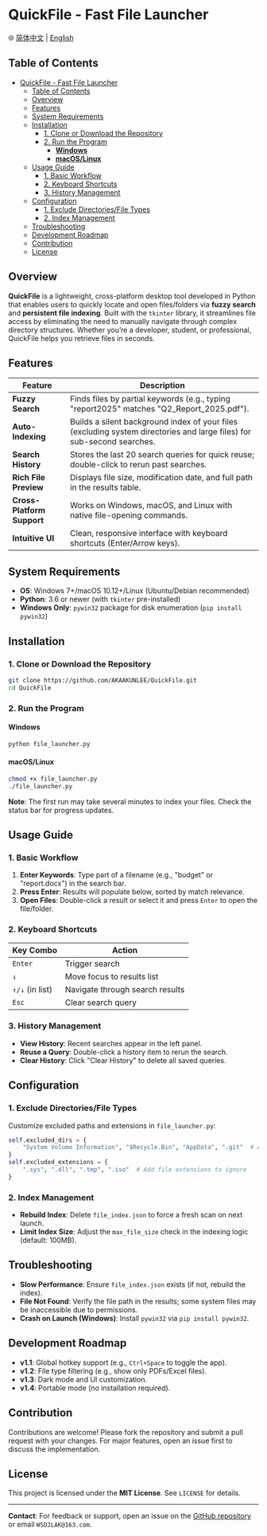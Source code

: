 
# QuickFile - Fast File Launcher

🌐 [简体中文](README_zh-CN.md) | [English](README.md)

## Table of Contents

- [QuickFile - Fast File Launcher](#quickfile---fast-file-launcher)
  - [Table of Contents](#table-of-contents)
  - [Overview](#overview)
  - [Features](#features)
  - [System Requirements](#system-requirements)
  - [Installation](#installation)
    - [1. Clone or Download the Repository](#1-clone-or-download-the-repository)
    - [2. Run the Program](#2-run-the-program)
      - [**Windows**](#windows)
      - [**macOS/Linux**](#macoslinux)
  - [Usage Guide](#usage-guide)
    - [1. Basic Workflow](#1-basic-workflow)
    - [2. Keyboard Shortcuts](#2-keyboard-shortcuts)
    - [3. History Management](#3-history-management)
  - [Configuration](#configuration)
    - [1. Exclude Directories/File Types](#1-exclude-directoriesfile-types)
    - [2. Index Management](#2-index-management)
  - [Troubleshooting](#troubleshooting)
  - [Development Roadmap](#development-roadmap)
  - [Contribution](#contribution)
  - [License](#license)

## Overview

**QuickFile** is a lightweight, cross-platform desktop tool developed in Python that enables users to quickly locate and open files/folders via **fuzzy search** and **persistent file indexing**. Built with the `tkinter` library, it streamlines file access by eliminating the need to manually navigate through complex directory structures. Whether you’re a developer, student, or professional, QuickFile helps you retrieve files in seconds.

## Features

| Feature                          | Description                                                                                                            |
| -------------------------------- | ---------------------------------------------------------------------------------------------------------------------- |
| **Fuzzy Search**           | Finds files by partial keywords (e.g., typing "report2025" matches "Q2_Report_2025.pdf").                              |
| **Auto-Indexing**          | Builds a silent background index of your files (excluding system directories and large files) for sub-second searches. |
| **Search History**         | Stores the last 20 search queries for quick reuse; double-click to rerun past searches.                                |
| **Rich File Preview**      | Displays file size, modification date, and full path in the results table.                                             |
| **Cross-Platform Support** | Works on Windows, macOS, and Linux with native file-opening commands.                                                  |
| **Intuitive UI**           | Clean, responsive interface with keyboard shortcuts (Enter/Arrow keys).                                                |

## System Requirements

- **OS**: Windows 7+/macOS 10.12+/Linux (Ubuntu/Debian recommended)
- **Python**: 3.6 or newer (with `tkinter` pre-installed)
- **Windows Only**: `pywin32` package for disk enumeration (`pip install pywin32`)

## Installation

### 1. Clone or Download the Repository

```bash
git clone https://github.com/AKAAKUNLEE/QuickFile.git
cd QuickFile
```

### 2. Run the Program

#### **Windows**

```bash
python file_launcher.py
```

#### **macOS/Linux**

```bash
chmod +x file_launcher.py
./file_launcher.py
```

**Note**: The first run may take several minutes to index your files. Check the status bar for progress updates.

## Usage Guide

### 1. Basic Workflow

1. **Enter Keywords**: Type part of a filename (e.g., "budget" or "report.docx") in the search bar.
2. **Press Enter**: Results will populate below, sorted by match relevance.
3. **Open Files**: Double-click a result or select it and press `Enter` to open the file/folder.

### 2. Keyboard Shortcuts

| Key Combo           | Action                          |
| ------------------- | ------------------------------- |
| `Enter`           | Trigger search                  |
| `↓`              | Move focus to results list      |
| `↑/↓` (in list) | Navigate through search results |
| `Esc`             | Clear search query              |

### 3. History Management

- **View History**: Recent searches appear in the left panel.
- **Reuse a Query**: Double-click a history item to rerun the search.
- **Clear History**: Click "Clear History" to delete all saved queries.

## Configuration

### 1. Exclude Directories/File Types

Customize excluded paths and extensions in `file_launcher.py`:

```python
self.excluded_dirs = {
    "System Volume Information", "$Recycle.Bin", "AppData", ".git"  # Add your paths
}
self.excluded_extensions = {
    ".sys", ".dll", ".tmp", ".iso"  # Add file extensions to ignore
}
```

### 2. Index Management

- **Rebuild Index**: Delete `file_index.json` to force a fresh scan on next launch.
- **Limit Index Size**: Adjust the `max_file_size` check in the indexing logic (default: 100MB).

## Troubleshooting

- **Slow Performance**: Ensure `file_index.json` exists (if not, rebuild the index).
- **File Not Found**: Verify the file path in the results; some system files may be inaccessible due to permissions.
- **Crash on Launch (Windows)**: Install `pywin32` via `pip install pywin32`.

## Development Roadmap

- **v1.1**: Global hotkey support (e.g., `Ctrl+Space` to toggle the app).
- **v1.2**: File type filtering (e.g., show only PDFs/Excel files).
- **v1.3**: Dark mode and UI customization.
- **v1.4**: Portable mode (no installation required).

## Contribution

Contributions are welcome! Please fork the repository and submit a pull request with your changes. For major features, open an issue first to discuss the implementation.

## License

This project is licensed under the **MIT License**. See `LICENSE` for details.

---

**Contact**: For feedback or support, open an issue on the [GitHub repository](https://github.com/AKAAKUNLEE/QuickFile.git) or email `WSDJLAK@163.com`.
